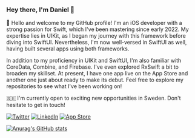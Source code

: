 ### Hey there, I'm Daniel 👋

👋 Hello and welcome to my GitHub profile! I'm an iOS developer with a strong passion for Swift, which I've been mastering since early 2022. My expertise lies in UIKit, as I began my journey with this framework before diving into SwiftUI. Nevertheless, I'm now well-versed in SwiftUI as well, having built several apps using both frameworks.

In addition to my proficiency in UIKit and SwiftUI, I'm also familiar with CoreData, Combine, and Firebase. I've even explored RxSwift a bit to broaden my skillset. At present, I have one app live on the App Store and another one just about ready to make its debut. Feel free to explore my repositories to see what I've been working on!

🇸🇪 I'm currently open to exciting new opportunities in Sweden. Don't hesitate to get in touch!


[![Twitter](https://img.shields.io/badge/Twitter-%231DA1F2?style=for-the-badge&logo=twitter&logoColor=white)](https://twitter.com/DanielKarath) [![LinkedIn](https://img.shields.io/badge/LinkedIn-%230077B5.svg?&style=for-the-badge&logo=linkedin&logoColor=white)](https://www.linkedin.com/in/daniel-k-71421bab/) [![App Store](https://img.shields.io/badge/App_Store-%23000000.svg?style=for-the-badge&logo=apple&logoColor=white)]([https://apps.apple.com/app/id6444041080](https://apps.apple.com/us/developer/daniel-karath/id1651807385))

[![Anurag's GitHub stats](https://github-readme-stats.vercel.app/api?username=danielkarath&hide=stars&count_private=true&theme=github_dark&rank_icon=github)](https://github.com/anuraghazra/github-readme-stats)


